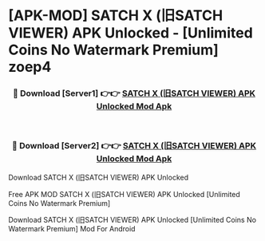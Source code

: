 # [APK-MOD] SATCH X (旧SATCH VIEWER) APK Unlocked - [Unlimited Coins No Watermark Premium] zoep4



<div align="center">
<h3>🔴 Download [Server1] 👉👉 <a href="https://momento.my/?title=SATCH_X_(旧SATCH_VIEWER)_APK_Unlocked">SATCH X (旧SATCH VIEWER) APK Unlocked Mod Apk</a></h3><br>

<h3>🔴 Download [Server2] 👉👉 <a href="https://momento.my/?title=SATCH_X_(旧SATCH_VIEWER)_APK_Unlocked">SATCH X (旧SATCH VIEWER) APK Unlocked Mod Apk</a></h3>
</div>



Download SATCH X (旧SATCH VIEWER) APK Unlocked 

Free APK MOD SATCH X (旧SATCH VIEWER) APK Unlocked [Unlimited Coins No Watermark Premium]

Download SATCH X (旧SATCH VIEWER) APK Unlocked [Unlimited Coins No Watermark Premium] Mod For Android
